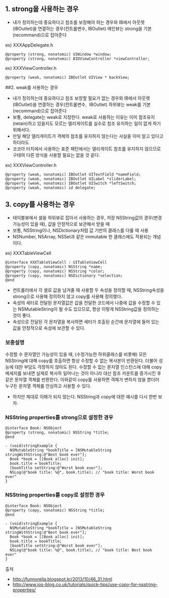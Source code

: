 ## 1. strong을 사용하는 경우
* 내가 정의하는데 중요하다고 참조를 보장해야 하는 경우와 IB에서 아웃렛(IBOutlet)을 연결하는 경우(컨트롤변수, IBOutlet) 메인뷰는 strong을 기본(recommand)으로 잡아준다

ex) XXXAppDelegate.h
```objc
@property (strong, nonatomic) UIWindow *window;
@property (strong, nonatomic) BIDViewController *viewController;
```
ex) XXXViewController.h
```objc
@property (weak, nonatomic) IBOutlet UIView * backView;
```

##2. weak를 사용하는 경우
* 내가 정의하는데 중요하다고 참조 보장할 필요가 없는 경우와 IB에서 아웃렛(IBOutlet)을 연결하는 경우(컨트롤변수,  IBOutlet) 하위뷰는 weak를 기본(recommand)으로 잡아준다
* 보통, delegate는 weak로 지정한다. weak로 사용하는 이유는 이미 참조유지(retain)하고 있을지도 모르는 델리게이트를 실수로 참조 유지하는 일이 없게 하기 위해서다.
* 만일 해당 델리게이트가 객체의 참조를 유지하지 않는다는 사실을 이미 알고 있다고 하더라도
* 코코아 터치에서 사용하는 표준 패턴에서는 델리게이트 참조를 유지하지 않으므로 구태여 다른 방식을 사용할 필요는 없을 것 같다.

ex) XXXViewController.h
```objc
@property (weak, nonatomic) IBOutlet UITextField *nameField;
@property (weak, nonatomic) IBOutlet UILabel *sliderLabel;
@property (weak, nonatomic) IBOutlet UISwitch *leftSwitch;
@property (weak, nonatomic) id delegate;
```

## 3. copy를 사용하는 경우
* 테이블뷰에서 셀을 하위뷰로 잡아서 사용하는 경우, 저장 NSString값의 경우(변경가능성이 있을 때), 값을 안정적으로 보관해서 받을 때
* 보통, NSString이나, NSDictionary처럼 값 기반의 클래스를 다룰 때 사용
* NSNumber, NSArray, NSSet과 같은 immutable 한 클래스에도 적용되는 개념이다.

ex) XXXTableViewCell
```objc
@interface XXXTableViewCell : UITableViewCell
@property (copy, nonatomic) NSString *name;
@property (copy, nonatomic) NSString *color;
@property (copy, nonatomic) NSDictionary *selection;
@end
```

* 컨트롤러에서 각 셀로 값을 넘겨줄 때 사용할 두 속성을 정의할 때, NSString속성을 strong으로 사용해 정의하지 않고 copy를 사용해 정의했다.
* 속성의 세터로 전달된 문자열값은 값을 전달한 코드에서 나중에 값을 수정할 수 있는 NSMutableString이 될 수도 있으므로, 항상 이렇게 NSString값을 정의하는 것이 좋다.
* 속성으로 전달된 각 문자열을 복사하면 세터가 호출된 순간에 문자열에 들어 있는 값을 안정적으로 속성에 보관할 수 있다.

### 보충설명
수정할 수 문자열인 가능성이 있을 때, (수정가능한 하위클래스를 비롯해) 모든 NSString에 대해 copy를 호출하면 항상 수정할 수 없는 복사본이 반환된다. 더불어 성능에 대한 부담도 걱정하지 않아도 된다. 수정할 수 없는 문자열 인스턴스에 대해 copy메세지를 보내면 실제로 복사하 일어나는 것이 아니라 대신 참조 카운트를 증가시킨 후 같은 문자열 객체를 반환한다. 이와같이 copy를 사용하면 객체가 변하지 않을 뿐더러 누구든 문자열 객체를 안심하고 사용할 수 있다.

* 하지만 제대로 이해가 되지 않는다. NSString과 copy에 대한 예시를 다시 한번 보자.

### NSString properties를 strong으로 설정한 경우
```Objc
@interface Book: NSObject
@property (strong, nonatomic) NSString *title;
@end
```

```Objc
- (void)stringExample {
  NSMutableString *bookTitle = [NSMutableString stringWithString:@"Best book ever"];
  Book *book = [[Book alloc] init];
  book.title = bookTitle;
  [bookTitle setString:@"Worst book ever"];
  NSLog(@"book title: %@", book.title); // "book title: Worst book ever"
}
```

### NSString properties를 copy로 설정한 경우
```Objc
@interface Book: NSObject
@property (copy, nonatomic) NSString *title;
@end
```

```Objc
- (void)stringExample {
  NSMutableString *bookTitle = [NSMutableString stringWithString:@"Best book ever"];
  Book *book = [[Book alloc] init];
  book.title = bookTitle;
  [bookTitle setString:@"Worst book ever"];
  NSLog(@"book title: %@", book.title); // "book title: Best book ever"
}
```

출처
* http://funnyrella.blogspot.kr/2013/10/46_31.html
* http://www.ios-blog.co.uk/tutorials/quick-tips/use-copy-for-nsstring-properties/
